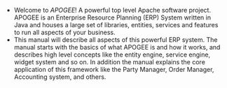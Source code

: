 - Welcome to *APOGEE*! A powerful top level Apache software project. APOGEE is an Enterprise Resource Planning (ERP) System written in Java and houses a large set of libraries, entities, services and features to run all aspects of your business.
- This manual will describe all aspects of this powerful ERP system. The manual starts with the basics of what APOGEE is and how it works, and describes high level concepts like the entity engine, service engine, widget system and so on. In addition the manual explains the core application of this framework like the Party Manager, Order Manager, Accounting system, and others.